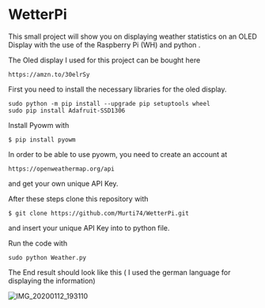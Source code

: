 # WetterPi

This small project will show you on displaying weather statistics on an OLED Display with the use of the Raspberry Pi (WH) and python .


The Oled display I used for this project can be bought here
```
https://amzn.to/30elrSy
```

First you need to install the necessary libraries for the oled display.

```
sudo python -m pip install --upgrade pip setuptools wheel
sudo pip install Adafruit-SSD1306
```

Install Pyowm with 

```
$ pip install pyowm
```


In order to be able to use pyowm, you need to create an account at 
```
https://openweathermap.org/api
```

and get your own unique API Key.


After these steps clone this repository with

```
$ git clone https://github.com/Murti74/WetterPi.git
```

and insert your unique API Key into to python file.




Run the code with
```
sudo python Weather.py
```


The End result should look like this ( I used the german language for displaying the information)


![IMG_20200112_193110](https://user-images.githubusercontent.com/59802903/72223774-e6073f80-3572-11ea-86c5-6ffc32b6b5b5.jpg)

